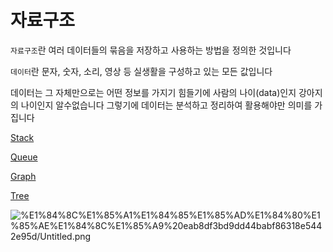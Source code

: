 # 자료구조

`자료구조`란 여러 데이터들의 묶음을 저장하고 사용하는 방법을 정의한 것입니다

`데이터`란 문자, 숫자, 소리, 영상 등 실생활을 구성하고 있는 모든 값입니다

데이터는 그 자체만으로는 어떤 정보를 가지기 힘들기에 사람의 나이(data)인지 강아지의 나이인지 알수없습니다 그렇기에 데이터는 분석하고 정리하여 활용해야만 의미를 가집니다

[Stack](https://www.notion.so/Stack-5bf157f6b75c47ae9a9f773ed735f9ae)

[Queue](https://www.notion.so/Queue-d612741f207f480484d9e26dff9f624b)

[Graph](https://www.notion.so/Graph-12e6130245394ecaa0f91ad524c05e28)

[Tree](https://www.notion.so/Tree-cc6330c2463b4a26a6ffa86facb4789c)

![%E1%84%8C%E1%85%A1%E1%84%85%E1%85%AD%E1%84%80%E1%85%AE%E1%84%8C%E1%85%A9%20eab8df3bd9dd44babf86318e5442e95d/Untitled.png](%E1%84%8C%E1%85%A1%E1%84%85%E1%85%AD%E1%84%80%E1%85%AE%E1%84%8C%E1%85%A9%20eab8df3bd9dd44babf86318e5442e95d/Untitled.png)
